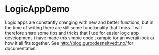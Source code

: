 # LogicAppDemo

Logic apps are constantly changing with new and better functions, but in the time of writing there are still some functionality that I miss. I will therefore share some tips and tricks that I use for easier logic app development. I have made this simple code example for an overall look at how it all fits together. See http://blog.guroodesneltvedt.no/ for documentation. 
